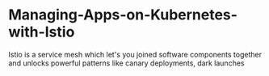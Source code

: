 # Managing-Apps-on-Kubernetes-with-Istio
Istio is a service mesh which let's you joined software components together and unlocks powerful patterns like canary deployments, dark launches

